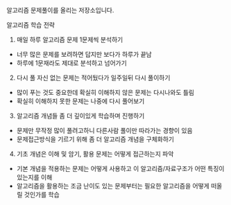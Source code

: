 알고리즘 문제풀이를 올리는 저장소입니다.

알고리즘 학습 전략
1. 매일 하루 알고리즘 문제 1문제씩 분석하기
  - 너무 많은 문제를 보려하면 답지만 보다가 하루가 끝남
  - 하루에 1문재라도 제대로 분석하고 넘어가기
2. 다시 풀 자신 없는 문제는 적어뒀다가 일주일뒤 다시 풀이하기
  - 많이 푸는 것도 중요한데 확실히 이해하지 않은 문제는 다시나와도 틀림
  - 확실히 이해하지 못한 문제는 나중에 다시 풀어보기
3. 알고리즘 개념들 좀 더 깊이있게 학습하며 진행하기
  - 문제만 무작정 많이 풀려고하니 다른사람 풀이만 따라가는 경향이 있음
  - 문제접근방식을 기르기 위해 좀 더 알고리즘 개념을 구체화하기
4. 기초 개념은 이해 및 암기, 활용 문제는 어떻게 접근하는지 파악
  - 기본 개념을 적용하는 문제는 어떻게 사용하고 이 알고리즘/자료구조가 어떤 특징이 있는지를 이해
  - 알고리즘을 활용하는 조금 난이도 있는 문제부터는 필요한 알고리즘을 어떻게 떠올릴 것인가를 학습

